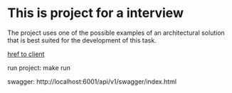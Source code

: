 # This is project for a interview

The project uses one of the possible examples of an architectural solution that is best suited for the development of this task.  

[href to client](http://localhost:6001)

run project: make run

swagger: http://localhost:6001/api/v1/swagger/index.html